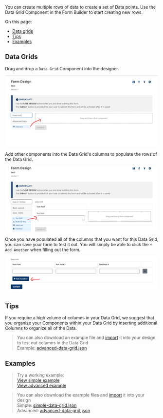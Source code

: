 You can create multiple rows of data to create a set of Data points.
Use the Data Grid Component in the Form Builder to start creating new rows.

On this page:
* [Data grids](#data-grids)
* [Tips](#tips)
* [Examples](#examples)

## Data Grids

Drag and drop a `Data Grid` Component into the designer.

![](images/data-grid-drag.png)

Add other components into the Data Grid's columns to populate the rows of the Data Grid.

![](images/data-grid-columns.png)

Once you have populated all of the columns that you want for this Data Grid, you can save your form to test it out. You will simply be able to click the `+ Add Another` when filling out the form.

![](images/data-grid-add.png)

## Tips

If you require a high volume of columns in your Data Grid, we suggest that you organize your Components within your Data Grid by inserting additional Columns to organize all of the Data.

> You can also download an example file and [import](Import-Export) it into your design to test out columns in the Data Grid<br>
> Example: [advanced-data-grid.json](examples/advanced-data-grid.json)

## Examples
> Try a working example:<br>
> [View simple example](https://chefs.nrs.gov.bc.ca/app/form/submit?f=c07fb298-afce-41c5-8f53-8bb838546347)<br>
> [View advanced example](https://chefs-test.apps.silver.devops.gov.bc.ca/app/form/submit?f=baee224e-7adb-42d1-bb23-418107dafaf3)

> You can also download the example files and [import](Import-Export) it into your design<br>
> Simple: [simple-data-grid.json](examples/simple-data-grid.json)<br>
> Advanced: [advanced-data-grid.json](examples/advanced-data-grid.json)
